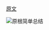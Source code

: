 [原文](https://blog.csdn.net/element_hero/article/details/79370937?utm_medium=distribute.pc_relevant.none-task-blog-2~default~baidujs_title~default-0.no_search_link&spm=1001.2101.3001.4242.1)

![原根简单总结](C:\Users\Administrator\Desktop\MYF\resource\信息竞赛\数论\原根\原根简单总结.png)